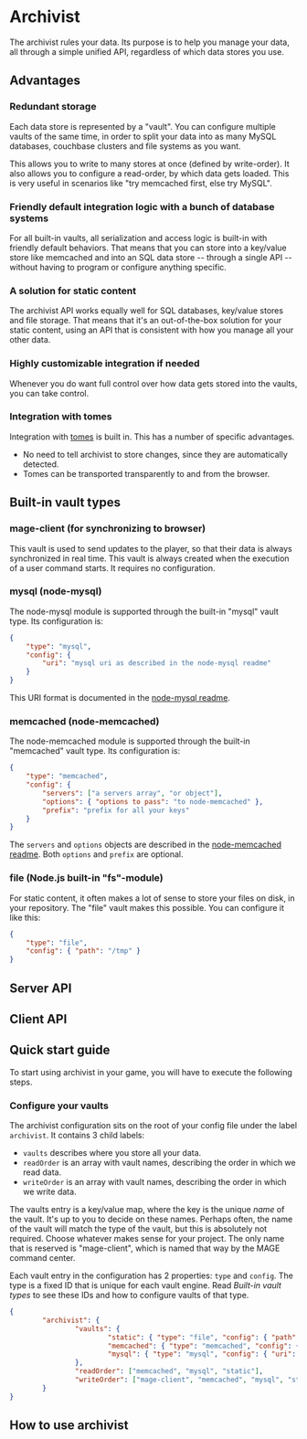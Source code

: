 # Archivist

The archivist rules your data. Its purpose is to help you manage your data,
all through a simple unified API, regardless of which data stores you use.


## Advantages

### Redundant storage

Each data store is represented by a "vault". You can configure multiple
vaults of the same time, in order to split your data into as many
MySQL databases, couchbase clusters and file systems as you want.

This allows you to write to many stores at once (defined by write-order).
It also allows you to configure a read-order, by which data gets loaded.
This is very useful in scenarios like "try memcached first, else try
MySQL".

### Friendly default integration logic with a bunch of database systems

For all built-in vaults, all serialization and access logic is built-in with friendly default
behaviors. That means that you can store into a key/value store like memcached and into an SQL
data store -- through a single API -- without having to program or configure anything specific.

### A solution for static content

The archivist API works equally well for SQL databases, key/value stores and file storage. That
means that it's an out-of-the-box solution for your static content, using an API that is consistent
with how you manage all your other data.

### Highly customizable integration if needed

Whenever you do want full control over how data gets stored into the vaults, you can take control.

### Integration with tomes

Integration with [tomes](https://npmjs.org/package/tomes) is built in. This
has a number of specific advantages.

* No need to tell archivist to store changes, since they are automatically detected.
* Tomes can be transported transparently to and from the browser.


## Built-in vault types

### mage-client (for synchronizing to browser)

This vault is used to send updates to the player, so that their data is always synchronized in
real time. This vault is always created when the execution of a user command starts. It requires no
configuration.


### mysql (node-mysql)

The node-mysql module is supported through the built-in "mysql" vault type. Its configuration is:
```json
{
	"type": "mysql",
	"config": {
		"uri": "mysql uri as described in the node-mysql readme"
	}
}
```

This URI format is documented in the [node-mysql readme](https://npmjs.org/package/mysql).


### memcached (node-memcached)

The node-memcached module is supported through the built-in "memcached" vault type. Its
configuration is:
```json
{
	"type": "memcached",
	"config": {
		"servers": ["a servers array", "or object"],
		"options": { "options to pass": "to node-memcached" },
		"prefix": "prefix for all your keys"
	}
}
```

The `servers` and `options` objects are described in the
[node-memcached readme](https://npmjs.org/package/memcached).
Both `options` and `prefix` are optional.


### file (Node.js built-in "fs"-module)

For static content, it often makes a lot of sense to store your files on disk, in your repository.
The "file" vault makes this possible. You can configure it like this:

```json
{
	"type": "file",
	"config": { "path": "/tmp" }
}
```


## Server API



## Client API



## Quick start guide

To start using archivist in your game, you will have to execute the following steps.

### Configure your vaults

The archivist configuration sits on the root of your config file under the label `archivist`. It
contains 3 child labels:

* `vaults` describes where you store all your data.
* `readOrder` is an array with vault names, describing the order in which we read data.
* `writeOrder` is an array with vault names, describing the order in which we write data.

The vaults entry is a key/value map, where the key is the unique *name* of the vault. It's up to you
to decide on these names. Perhaps often, the name of the vault will match the type of the vault, but
this is absolutely not required. Choose whatever makes sense for your project. The only name that is
reserved is "mage-client", which is named that way by the MAGE command center.

Each vault entry in the configuration has 2 properties: `type` and `config`. The type is a fixed
ID that is unique for each vault engine. Read *Built-in vault types* to see these IDs and how to
configure vaults of that type.

```json
{
        "archivist": {
                "vaults": {
                        "static": { "type": "file", "config": { "path": "/tmp" } },
                        "memcached": { "type": "memcached", "config": { "servers": ["localhost:11211"], "prefix": "bob/" } },
                        "mysql": { "type": "mysql", "config": { "uri": "mysql://bob:secret@localhost/bob_game" } }
                },
                "readOrder": ["memcached", "mysql", "static"],
                "writeOrder": ["mage-client", "memcached", "mysql", "static"]
        }
}
```


## How to use archivist





